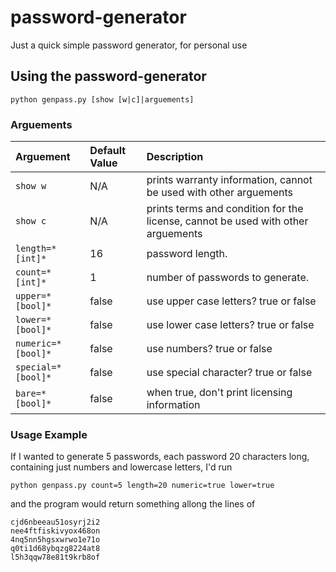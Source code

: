 # password-generator
Just a quick simple password generator, for personal use

## Using the password-generator
```
python genpass.py [show [w|c]|arguements]
```

### Arguements 
| Arguement          | Default Value | Description | 
|:------------------ |:------------- |:----------- |
| `show w`           | N/A           | prints warranty information, cannot be used with other arguements |
| `show c`           | N/A           | prints terms and condition for the license, cannot be used with other arguements |
| `length=*[int]*`   | 16            | password length. |
| `count=*[int]*`    | 1             | number of passwords to generate. |
| `upper=*[bool]*`   | false         | use upper case letters? true or false |
| `lower=*[bool]*`   | false         | use lower case letters? true or false |
| `numeric=*[bool]*` | false         | use numbers? true or false |
| `special=*[bool]*` | false         | use special character? true or false |
| `bare=*[bool]*`    | false         | when true, don't print licensing information |


### Usage Example
If I wanted to generate 5 passwords, each password 20 characters long, containing just numbers and lowercase letters, I'd run 
```
python genpass.py count=5 length=20 numeric=true lower=true
```

and the program would return something allong the lines of 
```
cjd6nbeeau51osyrj2i2
nee4ftfiskivyox468on
4nq5nn5hgsxwrwo1e71o
q0ti1d68ybqzg8224at8
l5h3qqw78e81t9krb8of
```